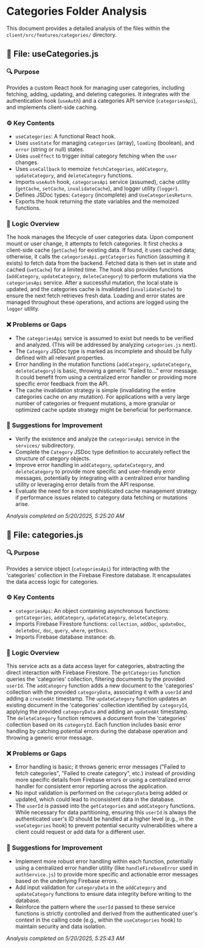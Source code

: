 # Categories Folder Analysis

This document provides a detailed analysis of the files within the `client/src/features/categories/` directory.

## 📄 File: useCategories.js

### 🔍 Purpose
Provides a custom React hook for managing user categories, including fetching, adding, updating, and deleting categories. It integrates with the authentication hook (`useAuth`) and a categories API service (`categoriesApi`), and implements client-side caching.

### ⚙️ Key Contents
- `useCategories`: A functional React hook.
- Uses `useState` for managing `categories` (array), `loading` (boolean), and `error` (string or null) states.
- Uses `useEffect` to trigger initial category fetching when the `user` changes.
- Uses `useCallback` to memoize `fetchCategories`, `addCategory`, `updateCategory`, and `deleteCategory` functions.
- Imports `useAuth` hook, `categoriesApi` service (assumed), cache utility (`getCache`, `setCache`, `invalidateCache`), and logger utility (`logger`).
- Defines JSDoc types: `Category` (incomplete) and `UseCategoriesReturn`.
- Exports the hook returning the state variables and the memoized functions.

### 🧠 Logic Overview
The hook manages the lifecycle of user categories data. Upon component mount or user change, it attempts to fetch categories. It first checks a client-side cache (`getCache`) for existing data. If found, it uses cached data; otherwise, it calls the `categoriesApi.getCategories` function (assuming it exists) to fetch data from the backend. Fetched data is then set in state and cached (`setCache`) for a limited time. The hook also provides functions (`addCategory`, `updateCategory`, `deleteCategory`) to perform mutations via the `categoriesApi` service. After a successful mutation, the local state is updated, and the categories cache is invalidated (`invalidateCache`) to ensure the next fetch retrieves fresh data. Loading and error states are managed throughout these operations, and actions are logged using the `logger` utility.

### ❌ Problems or Gaps
- The `categoriesApi` service is assumed to exist but needs to be verified and analyzed. (This will be addressed by analyzing `categories.js` next).
- The `Category` JSDoc type is marked as incomplete and should be fully defined with all relevant properties.
- Error handling in the mutation functions (`addCategory`, `updateCategory`, `deleteCategory`) is basic, throwing a generic "Failed to..." error message. It could benefit from using a centralized error handler or providing more specific error feedback from the API.
- The cache invalidation strategy is simple (invalidating the entire categories cache on any mutation). For applications with a very large number of categories or frequent mutations, a more granular or optimized cache update strategy might be beneficial for performance.

### 🔄 Suggestions for Improvement
- Verify the existence and analyze the `categoriesApi` service in the `services/` subdirectory.
- Complete the `Category` JSDoc type definition to accurately reflect the structure of category objects.
- Improve error handling in `addCategory`, `updateCategory`, and `deleteCategory` to provide more specific and user-friendly error messages, potentially by integrating with a centralized error handling utility or leveraging error details from the API response.
- Evaluate the need for a more sophisticated cache management strategy if performance issues related to category data fetching or mutations arise.

*Analysis completed on 5/20/2025, 5:25:20 AM*

## 📄 File: categories.js

### 🔍 Purpose
Provides a service object (`categoriesApi`) for interacting with the 'categories' collection in the Firebase Firestore database. It encapsulates the data access logic for categories.

### ⚙️ Key Contents
- `categoriesApi`: An object containing asynchronous functions: `getCategories`, `addCategory`, `updateCategory`, `deleteCategory`.
- Imports Firebase Firestore functions: `collection`, `addDoc`, `updateDoc`, `deleteDoc`, `doc`, `query`, `where`, `getDocs`.
- Imports Firebase database instance: `db`.

### 🧠 Logic Overview
This service acts as a data access layer for categories, abstracting the direct interaction with Firebase Firestore. The `getCategories` function queries the 'categories' collection, filtering documents by the provided `userId`. The `addCategory` function adds a new document to the 'categories' collection with the provided `categoryData`, associating it with a `userId` and adding a `createdAt` timestamp. The `updateCategory` function updates an existing document in the 'categories' collection identified by `categoryId`, applying the provided `categoryData` and adding an `updatedAt` timestamp. The `deleteCategory` function removes a document from the 'categories' collection based on its `categoryId`. Each function includes basic error handling by catching potential errors during the database operation and throwing a generic error message.

### ❌ Problems or Gaps
- Error handling is basic; it throws generic error messages ("Failed to fetch categories", "Failed to create category", etc.) instead of providing more specific details from Firebase errors or using a centralized error handler for consistent error reporting across the application.
- No input validation is performed on the `categoryData` being added or updated, which could lead to inconsistent data in the database.
- The `userId` is passed into the `getCategories` and `addCategory` functions. While necessary for data partitioning, ensuring this `userId` is always the authenticated user's ID should be handled at a higher level (e.g., in the `useCategories` hook) to prevent potential security vulnerabilities where a client could request or add data for a different user.

### 🔄 Suggestions for Improvement
- Implement more robust error handling within each function, potentially using a centralized error handler utility (like `handleFirebaseError` used in `authService.js`) to provide more specific and actionable error messages based on the underlying Firebase errors.
- Add input validation for `categoryData` in the `addCategory` and `updateCategory` functions to ensure data integrity before writing to the database.
- Reinforce the pattern where the `userId` passed to these service functions is strictly controlled and derived from the authenticated user's context in the calling code (e.g., within the `useCategories` hook) to maintain security and data isolation.

*Analysis completed on 5/20/2025, 5:25:43 AM*
